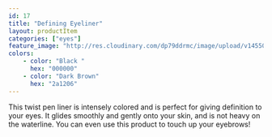 ```yaml
---
id: 17
title: "Defining Eyeliner"
layout: productItem
categories: ["eyes"]
feature_image: "http://res.cloudinary.com/dp79ddrmc/image/upload/v1455006447/products/definingEyeliner.jpg"
colors:
    - color: "Black "
      hex: "000000"
    - color: "Dark Brown"
      hex: "2a1206"
---
```

This twist pen liner is intensely colored and is perfect for giving definition to your eyes. It glides smoothly and gently onto your skin, and is not heavy on the waterline.  You can even use this product to touch up your eyebrows!